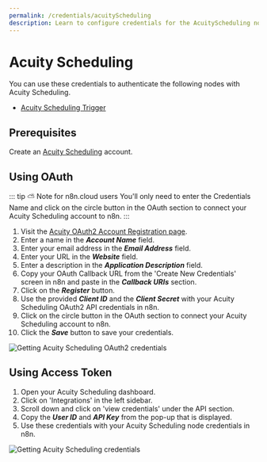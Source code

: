 ```yaml
---
permalink: /credentials/acuityScheduling
description: Learn to configure credentials for the AcuityScheduling node in n8n
---
```


# Acuity Scheduling

You can use these credentials to authenticate the following nodes with Acuity Scheduling.
- [Acuity Scheduling Trigger](../../nodes-library/trigger-nodes/AcuitySchedulingTrigger/README.md)

## Prerequisites

Create an [Acuity Scheduling](https://acuityscheduling.com/) account.

## Using OAuth

::: tip ⛅️ Note for n8n.cloud users
You'll only need to enter the Credentials Name and click on the circle button in the OAuth section to connect your Acuity Scheduling account to n8n.
:::

1. Visit the [Acuity OAuth2 Account Registration page](https://acuityscheduling.com/oauth2/register).
2. Enter a name in the ***Account Name*** field.
3. Enter your email address in the ***Email Address*** field.
4. Enter your URL in the ***Website*** field.
5. Enter a description in the ***Application Description*** field.
6. Copy your OAuth Callback URL from the 'Create New Credentials' screen in n8n and paste in the ***Callback URIs*** section.
7. Click on the ***Register*** button.
8. Use the provided ***Client ID*** and the ***Client Secret*** with your Acuity Scheduling OAuth2 API credentials in n8n.
9. Click on the circle button in the OAuth section to connect your Acuity Scheduling account to n8n.
10. Click the ***Save*** button to save your credentials.

![Getting Acuity Scheduling OAuth2 credentials](REDACTED)


## Using Access Token

1. Open your Acuity Scheduling dashboard.
2. Click on 'Integrations' in the left sidebar.
3. Scroll down and click on 'view credentials' under the API section.
4. Copy the ***User ID*** and ***API Key*** from the pop-up that is displayed.
5. Use these credentials with your Acuity Scheduling node credentials in n8n.

![Getting Acuity Scheduling credentials](REDACTED)
